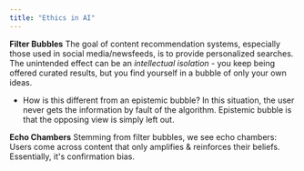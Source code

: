 ```yaml
---
title: "Ethics in AI"
---
```

**Filter Bubbles**
The goal of content recommendation systems, especially those used in social media/newsfeeds, is to provide personalized searches. The unintended effect can be an *intellectual isolation* - you keep being offered curated results, but you find yourself in a bubble of only your own ideas.
- How is this different from an epistemic bubble? In this situation, the user never gets the information by fault of the algorithm. Epistemic bubble is that the opposing view is simply left out.

**Echo Chambers**
Stemming from filter bubbles, we see echo chambers: Users come across content that only amplifies & reinforces their beliefs. Essentially, it's confirmation bias.